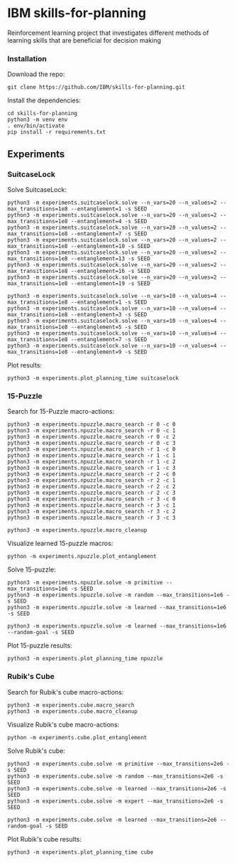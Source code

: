 # IBM skills-for-planning
Reinforcement learning project that investigates different methods of learning skills that are beneficial for decision making

### Installation

Download the repo:
```
git clone https://github.com/IBM/skills-for-planning.git
```

Install the dependencies:
```
cd skills-for-planning
python3 -m venv env
. env/bin/activate
pip install -r requirements.txt
```

## Experiments
### SuitcaseLock
Solve SuitcaseLock:
```
python3 -m experiments.suitcaselock.solve --n_vars=20 --n_values=2 --max_transitions=1e8 --entanglement=1 -s SEED
python3 -m experiments.suitcaselock.solve --n_vars=20 --n_values=2 --max_transitions=1e8 --entanglement=4 -s SEED
python3 -m experiments.suitcaselock.solve --n_vars=20 --n_values=2 --max_transitions=1e8 --entanglement=7 -s SEED
python3 -m experiments.suitcaselock.solve --n_vars=20 --n_values=2 --max_transitions=1e8 --entanglement=10 -s SEED
python3 -m experiments.suitcaselock.solve --n_vars=20 --n_values=2 --max_transitions=1e8 --entanglement=13 -s SEED
python3 -m experiments.suitcaselock.solve --n_vars=20 --n_values=2 --max_transitions=1e8 --entanglement=16 -s SEED
python3 -m experiments.suitcaselock.solve --n_vars=20 --n_values=2 --max_transitions=1e8 --entanglement=19 -s SEED

python3 -m experiments.suitcaselock.solve --n_vars=10 --n_values=4 --max_transitions=1e8 --entanglement=1 -s SEED
python3 -m experiments.suitcaselock.solve --n_vars=10 --n_values=4 --max_transitions=1e8 --entanglement=3 -s SEED
python3 -m experiments.suitcaselock.solve --n_vars=10 --n_values=4 --max_transitions=1e8 --entanglement=5 -s SEED
python3 -m experiments.suitcaselock.solve --n_vars=10 --n_values=4 --max_transitions=1e8 --entanglement=7 -s SEED
python3 -m experiments.suitcaselock.solve --n_vars=10 --n_values=4 --max_transitions=1e8 --entanglement=9 -s SEED
```

Plot results:
```
python3 -m experiments.plot_planning_time suitcaselock
```


### 15-Puzzle
Search for 15-Puzzle macro-actions:
```
python3 -m experiments.npuzzle.macro_search -r 0 -c 0
python3 -m experiments.npuzzle.macro_search -r 0 -c 1
python3 -m experiments.npuzzle.macro_search -r 0 -c 2
python3 -m experiments.npuzzle.macro_search -r 0 -c 3
python3 -m experiments.npuzzle.macro_search -r 1 -c 0
python3 -m experiments.npuzzle.macro_search -r 1 -c 1
python3 -m experiments.npuzzle.macro_search -r 1 -c 2
python3 -m experiments.npuzzle.macro_search -r 1 -c 3
python3 -m experiments.npuzzle.macro_search -r 2 -c 0
python3 -m experiments.npuzzle.macro_search -r 2 -c 1
python3 -m experiments.npuzzle.macro_search -r 2 -c 2
python3 -m experiments.npuzzle.macro_search -r 2 -c 3
python3 -m experiments.npuzzle.macro_search -r 3 -c 0
python3 -m experiments.npuzzle.macro_search -r 3 -c 1
python3 -m experiments.npuzzle.macro_search -r 3 -c 2
python3 -m experiments.npuzzle.macro_search -r 3 -c 3

python3 -m experiments.npuzzle.macro_cleanup
```

Visualize learned 15-puzzle macros:
```
python -m experiments.npuzzle.plot_entanglement
```

Solve 15-puzzle:
```
python3 -m experiments.npuzzle.solve -m primitive --max_transitions=1e6 -s SEED
python3 -m experiments.npuzzle.solve -m random --max_transitions=1e6 -s SEED
python3 -m experiments.npuzzle.solve -m learned --max_transitions=1e6 -s SEED

python3 -m experiments.npuzzle.solve -m learned --max_transitions=1e6 --random-goal -s SEED
```

Plot 15-puzzle results:
```
python3 -m experiments.plot_planning_time npuzzle
```


### Rubik's Cube
Search for Rubik's cube macro-actions:
```
python3 -m experiments.cube.macro_search
python3 -m experiments.cube.macro_cleanup
```

Visualize Rubik's cube macro-actions:
```
python -m experiments.cube.plot_entanglement
```

Solve Rubik's cube:
```
python3 -m experiments.cube.solve -m primitive --max_transitions=2e6 -s SEED
python3 -m experiments.cube.solve -m random --max_transitions=2e6 -s SEED
python3 -m experiments.cube.solve -m learned --max_transitions=2e6 -s SEED
python3 -m experiments.cube.solve -m expert --max_transitions=2e6 -s SEED

python3 -m experiments.cube.solve -m learned --max_transitions=2e6 --random-goal -s SEED
```

Plot Rubik's cube results:
```
python3 -m experiments.plot_planning_time cube
```
